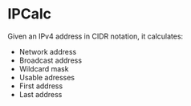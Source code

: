 # IPCalc

Given an IPv4 address in CIDR notation, it calculates:
- Network address
- Broadcast address
- Wildcard mask
- Usable adresses
- First address
- Last address
